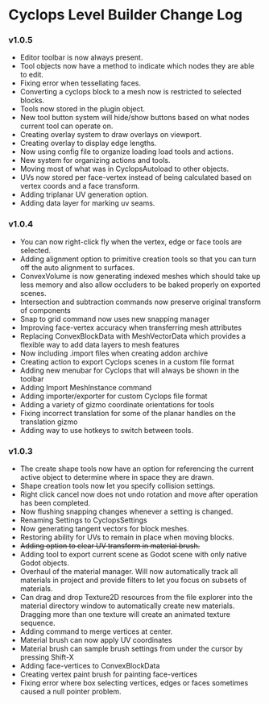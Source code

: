 # Cyclops Level Builder Change Log

### v1.0.5

* Editor toolbar is now always present.
* Tool objects now have a method to indicate which nodes they are able to edit.
* Fixing error when tessellating faces.
* Converting a cyclops block to a mesh now is restricted to selected blocks.
* Tools now stored in the plugin object.  
* New tool button system will hide/show buttons based on what nodes current tool can operate on.
* Creating overlay system to draw overlays on viewport.
* Creating overlay to display edge lengths.
* Now using config file to organize loading load tools and actions.
* New system for organizing actions and tools.
* Moving most of what was in CyclopsAutoload to other objects.
* UVs now stored per face-vertex instead of being calculated based on vertex coords and a face transform.
* Adding triplanar UV generation option.
* Adding data layer for marking uv seams.


### v1.0.4
* You can now right-click fly when the vertex, edge or face tools are selected.
* Adding alignment option to primitive creation tools so that you can turn off the auto alignment to surfaces.
* ConvexVolume is now generating indexed meshes which should take up less memory and also allow occluders to be baked properly on exported scenes.
* Intersection and subtraction commands now preserve original transform of components
* Snap to grid command now uses new snapping manager
* Improving face-vertex accuracy when transferring mesh attributes
* Replacing ConvexBlockData with MeshVectorData which provides a flexible way to add data layers to mesh features
* Now including .import files when creating addon archive
* Creating action to export Cyclops scenes in a custom file format
* Adding new menubar for Cyclops that will always be shown in the toolbar
* Adding Import MeshInstance command
* Adding importer/exporter for custom Cyclops file format
* Adding a variety of gizmo coordinate orientations for tools
* Fixing incorrect translation for some of the planar handles on the translation gizmo
* Adding way to use hotkeys to switch between tools.


### v1.0.3
* The create shape tools now have an option for referencing the current active object to determine where in space they are drawn.
* Shape creation tools now let you specify collision settings.
* Right click cancel now does not undo rotation and move after operation has been completed.
* Now flushing snapping changes whenever a setting is changed.
* Renaming Settings to CyclopsSettings
* Now generating tangent vectors for block meshes.
* Restoring ability for UVs to remain in place when moving blocks.
* ~~Adding option to clear UV transform in material brush.~~
* Adding tool to export current scene as Godot scene with only native Godot objects.
* Overhaul of the material manager.  Will now automatically track all materials in project and provide filters to let you focus on subsets of materials.
* Can drag and drop Texture2D resources from the file explorer into the material directory window to automatically create new materials.  Dragging more than one texture will create an animated texture sequence.
* Adding command to merge vertices at center.
* Material brush can now apply UV coordinates
* Material brush can sample brush settings from under the cursor by pressing Shift-X
* Adding face-vertices to ConvexBlockData
* Creating vertex paint brush for painting face-vertices
* Fixing error where box selecting vertices, edges or faces sometimes caused a null pointer problem.



